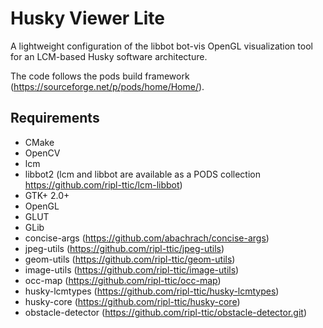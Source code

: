 # Husky Viewer Lite

A lightweight configuration of the libbot bot-vis OpenGL visualization tool for an LCM-based Husky software architecture.

The code follows the pods build framework (https://sourceforge.net/p/pods/home/Home/).

## Requirements

* CMake
* OpenCV
* lcm
* libbot2 (lcm and libbot are available as a PODS collection https://github.com/ripl-ttic/lcm-libbot)
* GTK+ 2.0+
* OpenGL
* GLUT
* GLib
* concise-args (https://github.com/abachrach/concise-args)
* jpeg-utils (https://github.com/ripl-ttic/jpeg-utils)
* geom-utils (https://github.com/ripl-ttic/geom-utils)
* image-utils (https://github.com/ripl-ttic/image-utils)
* occ-map (https://github.com/ripl-ttic/occ-map)
* husky-lcmtypes (https://github.com/ripl-ttic/husky-lcmtypes)
* husky-core (https://github.com/ripl-ttic/husky-core)
* obstacle-detector (https://github.com/ripl-ttic/obstacle-detector.git)
